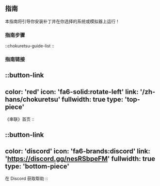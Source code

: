 ## 指南
本指南将引导你安装补丁并在你选择的系统或模拟器上运行！

### 指南步骤
::chokuretsu-guide-list
::

### 指南链接
::button-link
---
color: 'red'
icon: 'fa6-solid:rotate-left'
link: '/zh-hans/chokuretsu'
fullwidth: true
type: 'top-piece'
---
《串联》首页
::

::button-link
---
color: 'discord'
icon: 'fa6-brands:discord'
link: 'https://discord.gg/nesRSbpeFM'
fullwidth: true
type: 'bottom-piece'
---
在 Discord 获取帮助
::